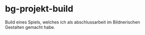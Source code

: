 # bg-projekt-build

Build eines Spiels, welches ich als abschlussarbeit im Bildnerischen Gestalten gemacht habe.
